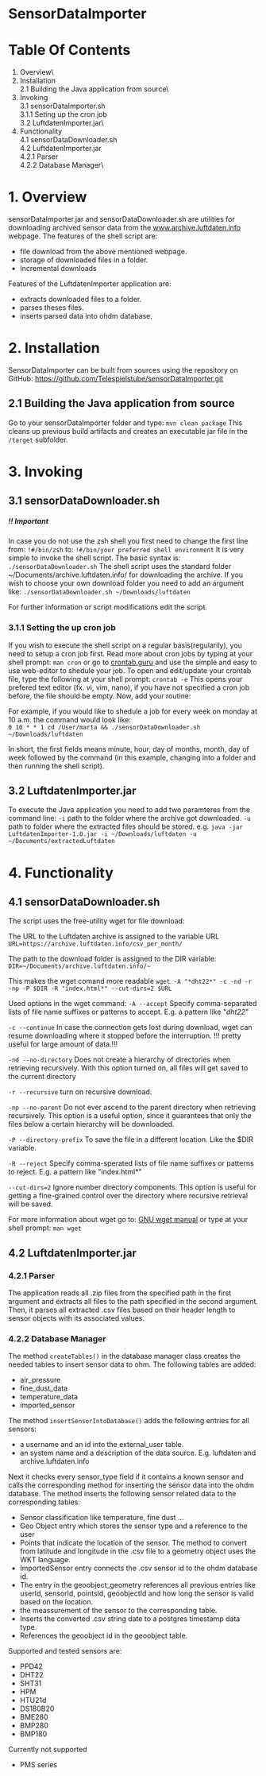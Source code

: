 # SensorDataImporter 

# Table Of Contents
1. Overview\
2. Installation\
2.1 Building the Java application from source\
3. Invoking\
3.1 sensorDataImporter.sh\
3.1.1 Seting up the cron job\
3.2 LuftdatenImporter.jar\
4. Functionality\
4.1 sensorDataDownloader.sh\
4.2 LuftdatenImporter.jar\
4.2.1 Parser\
4.2.2 Database Manager\


# 1. Overview

sensorDataImporter.jar and sensorDataDownloader.sh are utilities for downloading archived sensor data from the www.archive.luftdaten.info webpage. 
The features of the shell script are:
* file download from the above mentioned webpage.
* storage of downloaded files in a folder.
* Incremental downloads 

Features of the LuftdatenImporter application are:
* extracts downloaded files to a folder.
* parses theses files.
* inserts parsed data into ohdm database.

# 2. Installation

SensorDataImporter can be built from sources using the repository on GitHub: https://github.com/Telespielstube/sensorDataImporter.git

## 2.1 Building the Java application from source
Go to your sensorDataImporter folder and type: 
`mvn clean package`
This cleans up previous build artifacts and creates an executable jar file in the `/target` subfolder. 

# 3. Invoking
## 3.1 sensorDataDownloader.sh
##### !! Important
In case you do not use the zsh shell you first need to change the first line from:
`!#/bin/zsh`
to:
`!#/bin/your preferred shell environment`
It is very simple to invoke the shell script. The basic syntax is:
`./sensorDataDownloader.sh`
The shell script uses the standard folder ~/Documents/archive.luftdaten.info/ for downloading the archive.
If you wish to choose your own download folder you need to add an argument like:
``./sensorDataDownloader.sh ~/Downloads/luftdaten``

For further information or script modifications edit the script.

### 3.1.1 Setting the up cron job
If you wish to execute the shell script on a regular basis(regularily), you need to setup a cron job first. Read more about cron jobs by typing at your shell prompt: 
`man cron` 
or go to [crontab.guru](https://crontab.guru) and use the simple and easy to use web-editor to shedule your job. 
To open and edit/update your crontab file, type the following at your shell prompt:
`crontab -e`
This opens your prefered text editor (fx. vi, vim, nano), if you have not specified a cron job before, the file should be empty. Now, add your routine:

For example, if you would like to shedule a job for every week on monday at 10 a.m. the command would look like:\
`0 10 * * 1 cd /User/marta && ./sensorDataDownloader.sh ~/Downloads/luftdaten` 

In short, the first fields means minute, hour, day of months, month, day of week followed by the command (in this example, changing into a folder and then running the shell script). 

## 3.2 LuftdatenImporter.jar
 To execute the Java application you need to add two paramteres from the command line: 
 `-i` 
 	path to the folder where the archive got downloaded. 
 `-u`
 	path to folder where the extracted files should be stored. 
e.g.
`java -jar LuftdatenImporter-1.0.jar -i ~/Downloads/luftdaten -u ~/Documents/extractedLuftdaten`

# 4. Functionality   
## 4.1 sensorDataDownloader.sh
The script uses the free-utility wget for file download:

The URL to the Luftdaten archive is assigned to the variable URL 
`URL=https://archive.luftdaten.info/csv_per_month/`

The path to the download folder is assigned to the DIR variable:
`DIR=~/Documents/archive.luftdaten.info/~`

This makes the wget comand more readable
`wget -A "*dht22*" -c -nd -r -np -P $DIR -R "index.html*" --cut-dirs=2 $URL`

Used options in the wget command:
`-A --accept`
	Specify comma-separated lists of file name suffixes or patterns to accept. E.g. a pattern like "*dht22*" 

`-c --continue`
	In case the connection gets lost during download, wget can resume downloading where it stopped before the interruption.
	!!! pretty useful for large amount of data.!!!
	
`-nd --no-directory`
	Does not create a hierarchy of directories when retrieving recursively. With this option turned on, all files will get saved to the current directory

`-r --recursive`
	turn on recursive download.
	
`-np --no-parent`
	Do not ever ascend to the parent directory when retrieving recursively. This option is a useful option, since it guarantees that only the files below a certain hierarchy will be downloaded.

`-P --directory-prefix`
	To save the file in a different location. Like the $DIR variable.

`-R --reject`
	Specify comma-sperated lists of file name suffixes or patterns to reject. E.g. a pattern like "index.html*"

`--cut-dirs=2`
	Ignore number directory components. This option is useful for getting a fine-grained control over the directory where recursive retrieval will be saved.

For more information about wget go to: [GNU wget manual](https://www.gnu.org/software/wget/manual/wget.html#Overview) or type at your shell prompt:
`man wget`

## 4.2 LuftdatenImporter.jar
### 4.2.1 Parser
The application reads all .zip files from the specified path in the first argument and extracts all files to the path specified in the second argument.
Then, it parses all extracted .csv files based on their header length to sensor objects with its associated values. 

### 4.2.2 Database Manager
The method `createTables()` in the database manager class creates the needed tables to insert sensor data to ohm. The following tables are added:
* air_pressure
* fine_dust_data
* temperature_data
* imported_sensor

The method `insertSensorIntoDatabase()` adds the following entries for all sensors:
* a username and an id into the external_user table.
* an system name and a description of the data source. E.g. luftdaten and archive.luftdaten.info

Next it checks every sensor_type field if it contains a known sensor and calls the corresponding method for inserting the sensor data into the ohdm database. The method inserts the following sensor related data to the corresponding tables:
* Sensor classification like temperature, fine dust ...
* Geo Object entry which stores the sensor type and a reference to the user
* Points that indicate the location of the sensor. The method to convert from latitude and longitude in the .csv file to a geometry object uses the WKT language.
* ImportedSensor entry connects the .csv sensor id to the ohdm database id.
* The entry in the geoobject_geometry references all previous entries like userId, sensorId, pointsId, geoobjectId and how long the sensor is valid based on the location. 
* the meassurement of the sensor to the corresponding table.
* Inserts the converted .csv string date to a postgres timestamp data type.
* References the geoobject id in the geoobject table.

Supported and tested sensors are:
* PPD42
* DHT22
* SHT31
* HPM
* HTU21d
* DS180B20
* BME280
* BMP280
* BMP180

Currently not supported
* PMS series
